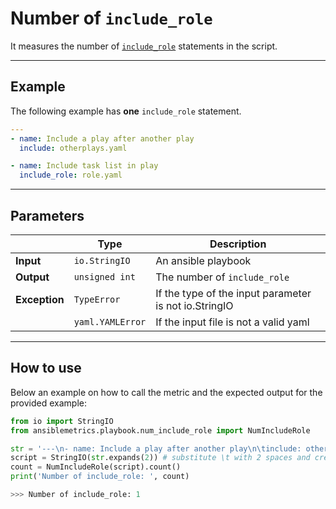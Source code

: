 # Number of ```include_role```

It measures the number of [```include_role```](https://docs.ansible.com/ansible/latest/modules/include_role_module.html) statements in the script.


---

## Example
The following example has **one** ```include_role``` statement.


``` yaml
---
- name: Include a play after another play
  include: otherplays.yaml

- name: Include task list in play
  include_role: role.yaml          
```

---

## Parameters

|                |Type            |Description |
|----------------|----------------|-------------------|
| **Input**      | ```io.StringIO```    |An ansible playbook|
| **Output**     | ```unsigned int```   |The number of ```include_role``` |
| **Exception**  | ```TypeError```      |If the type of the input parameter is not io.StringIO |
|                | ```yaml.YAMLError``` |If the input file is not a valid yaml | 

---

## How to use
Below an example on how to call the metric and the expected output for the provided example:

```python
from io import StringIO
from ansiblemetrics.playbook.num_include_role import NumIncludeRole

str = '---\n- name: Include a play after another play\n\tinclude: otherplays.yaml\n\n- name: Include task list in play\n\tinclude_role: role.yaml' 
script = StringIO(str.expands(2)) # substitute \t with 2 spaces and create the StringIO object
count = NumIncludeRole(script).count()
print('Number of include_role: ', count)

>>> Number of include_role: 1
```